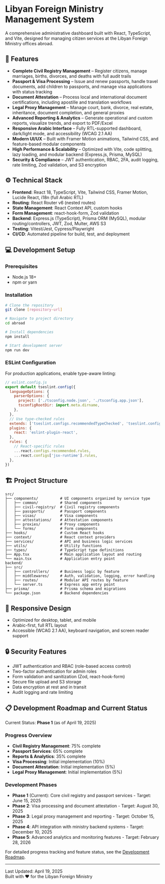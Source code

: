 # Libyan Foreign Ministry Management System

A comprehensive administrative dashboard built with React, TypeScript, and Vite, designed for managing citizen services at the Libyan Foreign Ministry offices abroad.

## 🚀 Features

- **Complete Civil Registry Management** – Register citizens, manage marriages, births, divorces, and deaths with full audit trails
- **Passport & Visa Processing** – Issue and renew passports, handle travel documents, add children to passports, and manage visa applications with status tracking
- **Document Attestation** – Process local and international document certifications, including apostille and translation workflows
- **Legal Proxy Management** – Manage court, bank, divorce, real estate, inheritance, document completion, and general proxies
- **Advanced Reporting & Analytics** – Generate operational and custom reports, visualize trends, and export to PDF/Excel
- **Responsive Arabic Interface** – Fully RTL-supported dashboard, dark/light mode, and accessibility (WCAG 2.1 AA)
- **Modern UI/UX** – Built with Framer Motion animations, Tailwind CSS, and feature-based modular components
- **High Performance & Scalability** – Optimized with Vite, code splitting, lazy loading, and modular backend (Express.js, Prisma, MySQL)
- **Security & Compliance** – JWT authentication, RBAC, 2FA, audit logging, rate limiting, Zod validation, and S3 encryption

## ⚙️ Technical Stack

- **Frontend**: React 18, TypeScript, Vite, Tailwind CSS, Framer Motion, Lucide React, i18n (full Arabic RTL)
- **Routing**: React Router v6 (nested routes)
- **State Management**: React Context API, custom hooks
- **Form Management**: react-hook-form, Zod validation
- **Backend**: Express.js (TypeScript), Prisma ORM (MySQL), modular routing/controllers, JWT, Zod, Multer, AWS S3
- **Testing**: Vitest/Jest, Cypress/Playwright
- **CI/CD**: Automated pipeline for build, test, and deployment

## 💻 Development Setup

### Prerequisites

- Node.js 18+ 
- npm or yarn

### Installation

```bash
# Clone the repository
git clone [repository-url]

# Navigate to project directory
cd abroad

# Install dependencies
npm install

# Start development server
npm run dev
```

### ESLint Configuration

For production applications, enable type-aware linting:

```js
// eslint.config.js
export default tseslint.config({
  languageOptions: {
    parserOptions: {
      project: ['./tsconfig.node.json', './tsconfig.app.json'],
      tsconfigRootDir: import.meta.dirname,
    },
  },
  // Use type-checked rules
  extends: ['tseslint.configs.recommendedTypeChecked', 'tseslint.configs.stylisticTypeChecked'],
  plugins: {
    react: 'eslint-plugin-react',
  },
  rules: {
    // React-specific rules
    ...react.configs.recommended.rules,
    ...react.configs['jsx-runtime'].rules,
  },
})
```

## 🏗️ Project Structure

```
src/
├── components/          # UI components organized by service type
│   ├── common/          # Shared components
│   ├── civil-registry/  # Civil registry components
│   ├── passports/       # Passport components
│   ├── visas/           # Visa components
│   ├── attestations/    # Attestation components
│   ├── proxies/         # Proxy components
│   └── forms/           # Form components
├── hooks/               # Custom React hooks
├── context/             # React context providers
├── services/            # API and business logic services
├── utils/               # Utility functions
├── types/               # TypeScript type definitions
├── App.tsx              # Main application layout and routing
└── main.tsx             # Application entry point
backend/
├── src/
│   ├── controllers/     # Business logic by feature
│   ├── middlewares/     # Auth, validation, logging, error handling
│   ├── routes/          # Modular API routes by feature
│   └── server.ts        # Express app entry point
├── prisma/              # Prisma schema and migrations
└── package.json         # Backend dependencies
```

## 📱 Responsive Design

- Optimized for desktop, tablet, and mobile
- Arabic-first, full RTL layout
- Accessible (WCAG 2.1 AA), keyboard navigation, and screen reader support

## 🔒 Security Features

- JWT authentication and RBAC (role-based access control)
- Two-factor authentication for admin roles
- Form validation and sanitization (Zod, react-hook-form)
- Secure file upload and S3 storage
- Data encryption at rest and in transit
- Audit logging and rate limiting

## 📋 Development Roadmap and Current Status

Current Status: **Phase 1** (as of April 19, 2025)

### Progress Overview
- **Civil Registry Management**: 75% complete
- **Passport Services**: 65% complete
- **Reports & Analytics**: 35% complete
- **Visa Processing**: Initial implementation (10%)
- **Document Attestation**: Initial implementation (5%)
- **Legal Proxy Management**: Initial implementation (5%)

### Development Phases
- **Phase 1** (Current): Core civil registry and passport services - Target: June 15, 2025
- **Phase 2**: Visa processing and document attestation - Target: August 30, 2025
- **Phase 3**: Legal proxy management and reporting - Target: October 15, 2025
- **Phase 4**: API integration with ministry backend systems - Target: December 10, 2025
- **Phase 5**: Advanced analytics and monitoring features - Target: February 28, 2026

For detailed progress tracking and feature status, see the [Development Roadmap](./developmentRoadmap.md).

---

Last Updated: April 19, 2025  
Built with ❤️ for the Libyan Foreign Ministry
